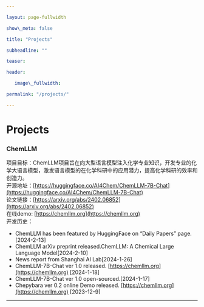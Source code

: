 ```yaml
---

layout: page-fullwidth

show\_meta: false

title: "Projects"

subheadline: ""

teaser: 

header:

   image\_fullwidth: 

permalink: "/projects/"

---
```


# Projects


### ChemLLM
项目目标：ChemLLM项目旨在向大型语言模型注入化学专业知识，开发专业的化学大语言模型，激发语言模型的在化学科研中的应用潜力，提高化学科研的效率和创造力。  
开源地址：[https://huggingface.co/AI4Chem/ChemLLM-7B-Chat](https://huggingface.co/AI4Chem/ChemLLM-7B-Chat)  
论文链接：[https://arxiv.org/abs/2402.06852](https://arxiv.org/abs/2402.06852)  
在线demo: [https://chemllm.org](https://chemllm.org)  
开发历史：
- ChemLLM has been featured by HuggingFace on “Daily Papers” page.[2024-2-13]
- ChemLLM arXiv preprint released.ChemLLM: A Chemical Large Language Model[2024-2-10]
- News report from Shanghai AI Lab[2024-1-26]
- ChemLLM-7B-Chat ver 1.0 released. [https://chemllm.org](https://chemllm.org) [2024-1-18]
- ChemLLM-7B-Chat ver 1.0 open-sourced.[2024-1-17]
- Chepybara ver 0.2 online Demo released. [https://chemllm.org](https://chemllm.org) [2023-12-9]

---


<!-- ### Fengwu
+ Holder:   罗京佳
+ Group:    AI4Science
+ Link:     
+ Video:    

--- -->


